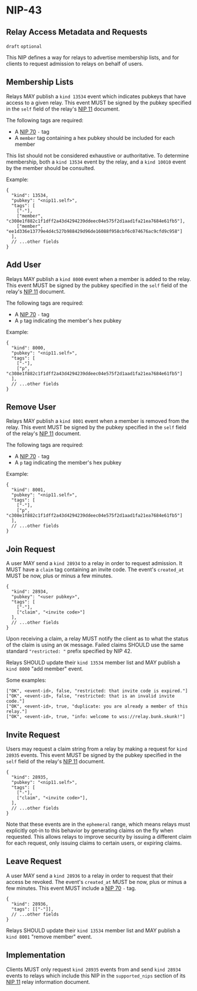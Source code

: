 NIP-43
======

Relay Access Metadata and Requests
----------------------------------

`draft` `optional`

This NIP defines a way for relays to advertise membership lists, and for clients to request admission to relays on behalf of users.

## Membership Lists

Relays MAY publish a `kind 13534` event which indicates pubkeys that have access to a given relay. This event MUST be signed by the pubkey specified in the `self` field of the relay's [NIP 11](./11.md) document.

The following tags are required:

- A [NIP 70](./70.md) `-` tag
- A `member` tag containing a hex pubkey should be included for each member

This list should not be considered exhaustive or authoritative. To determine membership, both a `kind 13534` event by the relay, and a `kind 10010` event by the member should be consulted.

Example:

```jsonc
{
  "kind": 13534,
  "pubkey": "<nip11.self>",
  "tags": [
    ["-"],
    ["member", "c308e1f882c1f1dff2a43d4294239ddeec04e575f2d1aad1fa21ea7684e61fb5"],
    ["member", "ee1d336e13779e4d4c527b988429d96de16088f958cbf6c074676ac9cfd9c958"]
  ],
  // ...other fields
}
```

## Add User

Relays MAY publish a `kind 8000` event when a member is added to the relay. This event MUST be signed by the pubkey specified in the `self` field of the relay's [NIP 11](./11.md) document.

The following tags are required:

- A [NIP 70](./70.md) `-` tag
- A `p` tag indicating the member's hex pubkey

Example:

```jsonc
{
  "kind": 8000,
  "pubkey": "<nip11.self>",
  "tags": [
    ["-"],
    ["p", "c308e1f882c1f1dff2a43d4294239ddeec04e575f2d1aad1fa21ea7684e61fb5"]
  ],
  // ...other fields
}
```

## Remove User

Relays MAY publish a `kind 8001` event when a member is removed from the relay. This event MUST be signed by the pubkey specified in the `self` field of the relay's [NIP 11](./11.md) document.

The following tags are required:

- A [NIP 70](./70.md) `-` tag
- A `p` tag indicating the member's hex pubkey

Example:

```jsonc
{
  "kind": 8001,
  "pubkey": "<nip11.self>",
  "tags": [
    ["-"],
    ["p", "c308e1f882c1f1dff2a43d4294239ddeec04e575f2d1aad1fa21ea7684e61fb5"]
  ],
  // ...other fields
}
```

## Join Request

A user MAY send a `kind 28934` to a relay in order to request admission. It MUST have a `claim` tag containing an invite code. The event's `created_at` MUST be now, plus or minus a few minutes.

```jsonc
{
  "kind": 28934,
  "pubkey": "<user pubkey>",
  "tags": [
    ["-"],
    ["claim", "<invite code>"]
  ],
  // ...other fields
}
```

Upon receiving a claim, a relay MUST notify the client as to what the status of the claim is using an `OK` message. Failed claims SHOULD use the same standard `"restricted: "` prefix specified by NIP 42.

Relays SHOULD update their `kind 13534` member list and MAY publish a `kind 8000` "add member" event.

Some examples:

```
["OK", <event-id>, false, "restricted: that invite code is expired."]
["OK", <event-id>, false, "restricted: that is an invalid invite code."]
["OK", <event-id>, true, "duplicate: you are already a member of this relay."]
["OK", <event-id>, true, "info: welcome to wss://relay.bunk.skunk!"]
```

## Invite Request

Users may request a claim string from a relay by making a request for `kind 28935` events. This event MUST be signed by the pubkey specified in the `self` field of the relay's [NIP 11](./11.md) document.

```jsonc
{
  "kind": 28935,
  "pubkey": "<nip11.self>",
  "tags": [
    ["-"],
    ["claim", "<invite code>"],
  ],
  // ...other fields
}
```

Note that these events are in the `ephemeral` range, which means relays must explicitly opt-in to this behavior by generating claims on the fly when requested. This allows relays to improve security by issuing a different claim for each request, only issuing claims to certain users, or expiring claims.

## Leave Request

A user MAY send a `kind 28936` to a relay in order to request that their access be revoked. The event's `created_at` MUST be now, plus or minus a few minutes. This event MUST include a [NIP 70](./70.md) `-` tag.

```jsonc
{
  "kind": 28936,
  "tags": [["-"]],
  // ...other fields
}
```

Relays SHOULD update their `kind 13534` member list and MAY publish a `kind 8001` "remove member" event.

## Implementation

Clients MUST only request `kind 28935` events from and send `kind 28934` events to relays which include this NIP in the `supported_nips` section of its [NIP 11](./11.md) relay information document.
